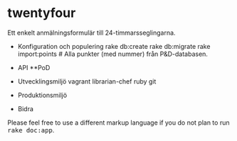 twentyfour
==========

Ett enkelt anmälningsformulär till 24-timmarsseglingarna.

* Konfiguration och populering
rake db:create
rake db:migrate
rake import:points # Alla punkter (med nummer) från P&D-databasen.

* API
**PoD
* Utvecklingsmiljö
vagrant
librarian-chef
ruby
git
* Produktionsmiljö
* Bidra



Please feel free to use a different markup language if you do not plan to run
<tt>rake doc:app</tt>.
